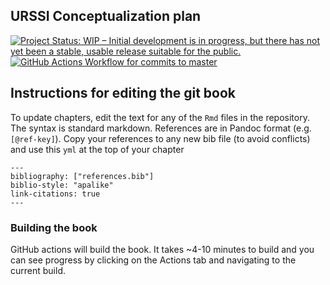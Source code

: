 ## URSSI Conceptualization plan

<!-- badges: start -->
[![Project Status: WIP – Initial development is in progress, but there has not yet been a stable, usable release suitable for the public.](https://www.repostatus.org/badges/latest/wip.svg)](https://www.repostatus.org/#wip)
[![GitHub Actions Workflow for commits to master](https://github.com/si2-urssi/plan/workflows/bookdown/badge.svg)](https://github.com/si2-urssi/plan/actions?query=workflow%3ARender-Book-from-master)
<!-- badges: end -->


## Instructions for editing the git book
To update chapters, edit the text for any of the `Rmd` files in the repository. The syntax is standard markdown. References are in Pandoc format (e.g. `[@ref-key]`). Copy your references to any new bib file (to avoid conflicts) and use this `yml` at the top of your chapter

```
---
bibliography: ["references.bib"]
biblio-style: "apalike"
link-citations: true
---
```


### Building the book

GitHub actions will build the book. It takes ~4-10 minutes to build and you can see progress by clicking on the Actions tab and navigating to the current build.

